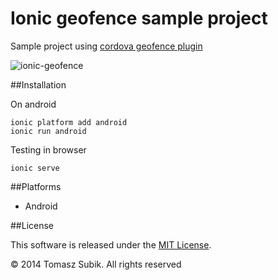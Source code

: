 # Ionic geofence sample project

Sample project using [cordova geofence plugin](https://github.com/tsubik/cordova-plugin-geofence)

![ionic-geofence](https://cloud.githubusercontent.com/assets/1286444/4302807/604c7c5e-3e5e-11e4-87df-99b22abffdc8.jpg)

##Installation

On android

```
ionic platform add android
ionic run android
```

Testing in browser

```
ionic serve
```

##Platforms

- Android

##License

This software is released under the [MIT License](https://raw.githubusercontent.com/tsubik/ionic-geofence/master/LICENSE).

© 2014 Tomasz Subik. All rights reserved